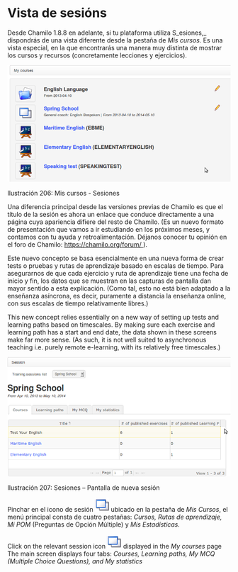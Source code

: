 # Vista de sesións

Desde Chamilo 1.8.8 en adelante, si tu plataforma utiliza S_esiones,_ dispondrás de una vista diferente desde la pestaña de _Mis cursos._ Es una vista especial, en la que encontrarás una manera muy distinta de mostrar los cursos y recursos \(concretamente lecciones y ejercicios\).

![](../../.gitbook/assets/images262%20%284%29.png)

Ilustración 206: Mis cursos - Sesiones

Una diferencia principal desde las versiones previas de Chamilo es que el título de la sesión es ahora un enlace que conduce directamente a una página cuya apariencia difiere del resto de Chamilo. \(Es un nuevo formato de presentación que vamos a ir estudiando en los próximos meses, y contamos con tu ayuda y retroalimentación. Déjanos conocer tu opinión en el foro de Chamilo: [http](https://chamilo.org/forum/)[s](https://chamilo.org/forum/)[://chamilo.org/](https://chamilo.org/forum/)[forum/ ](https://chamilo.org/forum/)\).

Este nuevo concepto se basa esencialmente en una nueva forma de crear tests o pruebas y rutas de aprendizaje basado en escalas de tiempo. Para asegurarnos de que cada ejercicio y ruta de aprendizaje tiene una fecha de inicio y fin, los datos que se muestran en las capturas de pantalla dan mayor sentido a esta explicación. \(Como tal, esto no está bien adaptado a la enseñanza asíncrona, es decir, puramente a distancia la enseñanza online, con sus escalas de tiempo relativamente libres.\)

This new concept relies essentially on a new way of setting up tests and learning paths based on timescales. By making sure each exercise and learning path has a start and end date, the data shown in these screens make far more sense. \(As such, it is not well suited to asynchronous teaching i.e. purely remote e-learning, with its relatively free timescales.\)

![](../../.gitbook/assets/graphics370%20%284%29.png)

Ilustración 207: Sesiones – Pantalla de nueva sesión

Pinchar en el icono de sesión ![](../../.gitbook/assets/graficos80%20%286%29.png) ubicado en la pestaña de _Mis Cursos_, el menú principal consta de cuatro pestañas: _Cursos, Rutas de aprendizaje, Mi POM_ \(Preguntas de Opción Múltiple\) y _Mis Estadísticas._

Click on the relevant session icon ![](../../.gitbook/assets/graphics372%20%284%29.png) displayed in the _My courses_ page The main screen displays four tabs: _Courses, Learning paths, My MCQ \(Multiple Choice Questions\), and My statistics_


